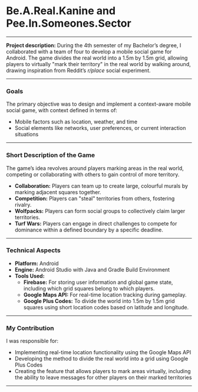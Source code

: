 # **B**e.**A**.**R**eal.**K**anine and **P**ee.**I**n.**S**omeones.**S**ector
---

**Project description:** During the 4th semester of my Bachelor’s degree, I collaborated with a team of four to develop a mobile social game for Android. The game divides the real world into a 1.5m by 1.5m grid, allowing players to virtually "mark their territory" in the real world by walking around, drawing inspiration from Reddit’s _r/place_ social experiment.

---
### Goals

The primary objective was to design and implement a context-aware mobile social game, with context defined in terms of:

- Mobile factors such as location, weather, and time
- Social elements like networks, user preferences, or current interaction situations

---
### Short Description of the Game

The game’s idea revolves around players marking areas in the real world, competing or collaborating with others to gain control of more territory.

- **Collaboration:** Players can team up to create large, colourful murals by marking adjacent squares together.
- **Competition:** Players can "steal" territories from others, fostering rivalry.
- **Wolfpacks:** Players can form social groups to collectively claim larger territories.
- **Turf Wars:** Players can engage in direct challenges to compete for dominance within a defined boundary by a specific deadline.

---
### Technical Aspects

- **Platform:** Android
- **Engine:** Android Studio with Java and Gradle Build Environment
- **Tools Used:**
  - **Firebase:** For storing user information and global game state, including which grid squares belong to which players.
  - **Google Maps API:** For real-time location tracking during gameplay.
  - **Google Plus Codes:** To divide the world into 1.5m by 1.5m grid squares using short location codes based on latitude and longitude.
---
### My Contribution

I was responsible for:
- Implementing real-time location functionality using the Google Maps API
- Developing the method to divide the real world into a grid using Google Plus Codes
- Creating the feature that allows players to mark areas virtually, including the ability to leave messages for other players on their marked territories
---
